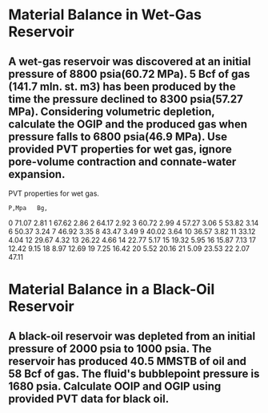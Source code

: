 # Material Balance in Wet-Gas Reservoir

## A wet-gas reservoir was discovered at an initial pressure of 8800 psia(60.72 MPa). 5 Bcf of gas (141.7 mln. st. m3) has been produced by the time the pressure declined to 8300 psia(57.27 MPa). Considering volumetric depletion, calculate the OGIP and the produced gas when pressure falls to 6800 psia(46.9 MPa). Use provided PVT properties for wet gas, ignore pore-volume contraction and connate-water expansion. 

PVT properties for wet gas. 

    P,Mpa	Bg,
 0	71.07	2.81
 1	67.62	2.86
 2	64.17	2.92
 3	60.72	2.99
 4	57.27	3.06
 5	53.82	3.14
 6	50.37	3.24
 7	46.92	3.35
 8	43.47	3.49
 9	40.02	3.64
10	36.57	3.82
11	33.12	4.04
12	29.67	4.32
13	26.22	4.66
14	22.77	5.17
15	19.32	5.95
16	15.87	7.13
17	12.42	9.15
18	8.97	12.69
19	7.25	16.42
20	5.52	20.16
21	5.09	23.53
22	2.07	47.11

# Material Balance in a Black-Oil Reservoir 

## A black-oil reservoir was depleted from an initial pressure of 2000 psia to 1000 psia. The reservoir has produced 40.5 MMSTB of oil and 58 Bcf of gas. The fluid's bubblepoint pressure is 1680 psia. Calculate OOIP and OGIP using provided PVT data for black oil. 
